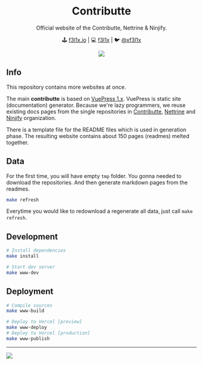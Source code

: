 <h1 align=center>Contributte</h1>

<p align=center>
Official website of the Contributte, Nettrine & Ninjify.
</p>

<p align=center>
🕹 <a href="https://f3l1x.io">f3l1x.io</a> | 💻 <a href="https://github.com/f3l1x">f3l1x</a> | 🐦 <a href="https://twitter.com/xf3l1x">@xf3l1x</a>
</p>

<p align=center>
  <a href="https://contributte.org"><img src="https://raw.githubusercontent.com/contributte/website/master/.assets/contributte.png"></a>
</p>

## Info

This repository contains more websites at once.

The main **contributte** is based on [VuePress 1.x](https://v1.vuepress.vuejs.org/). VuePress is static site (documentation) generator.
Because we're lazy programmers, we reuse existing docs pages from the single repositories in [Contributte](https://github.com/contributte), [Nettrine](https://github.com/nettrine) and [Ninjify](https://github.com/ninjify) organization.

There is a template file for the README files which is used in generation phase. The resulting website contains about 150 pages (readmes) melted together.

## Data

For the first time, you will have empty `tmp` folder. You gonna needed
to download the repositories. And then generate markdown pages from the readmes.

```bash
make refresh
```

Everytime you would like to redownload a regenerate all data, just call `make refresh`.

## Development

```bash
# Install dependencies
make install
```

```bash
# Start dev server
make www-dev
```


## Deployment

```bash
# Compile sources
make www-build
```

```bash
# Deploy to Vercel [preview]
make www-deploy
# Deploy to Vercel [production]
make www-publish
```

----

[![](https://www.datocms-assets.com/31049/1618983297-powered-by-vercel.svg)](https://vercel.com/?utm_source=milansulc&utm_campaign=oss)
